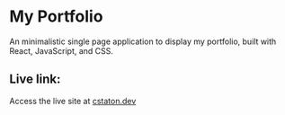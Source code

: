 # My Portfolio

An minimalistic single page application to display my portfolio, built with React, JavaScript, and CSS.

## Live link:

Access the live site at [cstaton.dev](https://www.cstaton.dev)
